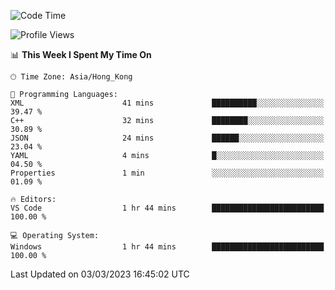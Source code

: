 <!--START_SECTION:waka-->
![Code Time](http://img.shields.io/badge/Code%20Time-36%20hrs%2046%20mins-blue)

![Profile Views](http://img.shields.io/badge/Profile%20Views-2-blue)

📊 **This Week I Spent My Time On** 

```text
🕑︎ Time Zone: Asia/Hong_Kong

💬 Programming Languages: 
XML                      41 mins             ██████████░░░░░░░░░░░░░░░   39.47 % 
C++                      32 mins             ████████░░░░░░░░░░░░░░░░░   30.89 % 
JSON                     24 mins             ██████░░░░░░░░░░░░░░░░░░░   23.04 % 
YAML                     4 mins              █░░░░░░░░░░░░░░░░░░░░░░░░   04.50 % 
Properties               1 min               ░░░░░░░░░░░░░░░░░░░░░░░░░   01.09 % 

🔥 Editors: 
VS Code                  1 hr 44 mins        █████████████████████████   100.00 % 

💻 Operating System: 
Windows                  1 hr 44 mins        █████████████████████████   100.00 % 
```


 Last Updated on 03/03/2023 16:45:02 UTC
<!--END_SECTION:waka-->
